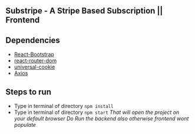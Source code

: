 ## Substripe - A Stripe Based Subscription || Frontend
## Dependencies
* [React-Bootstrap](https://react-bootstrap.github.io/)
* [react-router-dom](https://www.npmjs.com/package/react-router-dom)
* [universal-cookie](https://www.npmjs.com/package/universal-cookie)
* [Axios](https://www.npmjs.com/package/axios)

## Steps to run
* Type in terminal of directory ``npm install``
* Type in terminal of directory ``npm start``
*That will open the project on your default browser*
*Do Run the backend also otherwise frontend wont populate*
